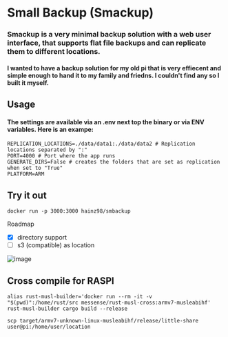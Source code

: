 # Small Backup (Smackup)
### Smackup is a very minimal backup solution with a web user interface, that supports flat file backups and can replicate them to different locations. 

#### I wanted to have a backup solution for my old pi that is very effiecent and simple enough to hand it to my family and friedns. I couldn't find any so I built it myself.


## Usage
#### The settings are available via an .env next top the binary or via ENV variables. Here is an exampe: 


```
REPLICATION_LOCATIONS=./data/data1:./data/data2 # Replication locations separated by ":"
PORT=4000 # Port where the app runs
GENERATE_DIRS=False # creates the folders that are set as replication when set to "True"
PLATFORM=ARM
```
## Try it out
```shell
docker run -p 3000:3000 hainz98/smbackup  
```
Roadmap 
- [x] directory support
- [ ] s3 (compatible) as location

![image](https://github.com/corgijan/small-backup/assets/70795482/6c39d35c-8055-4501-b7fe-7cdc65fe3015)


## Cross compile for RASPI
```shell
alias rust-musl-builder='docker run --rm -it -v "$(pwd)":/home/rust/src messense/rust-musl-cross:armv7-musleabihf'
rust-musl-builder cargo build --release
```

```shell
scp target/armv7-unknown-linux-musleabihf/release/little-share user@pi:/home/user/location
```

